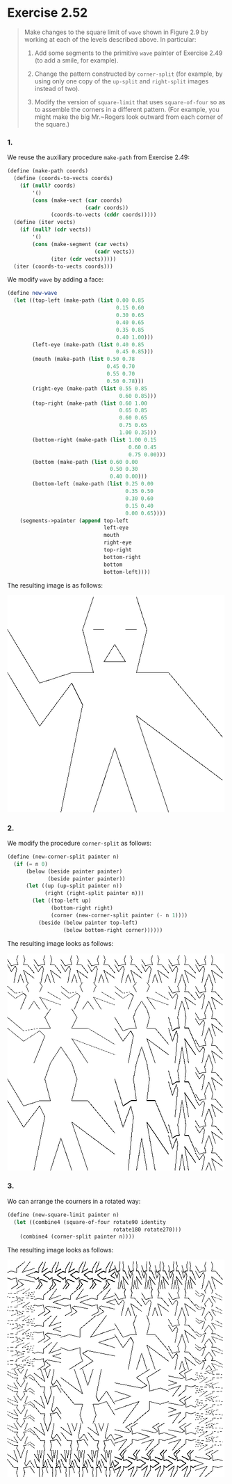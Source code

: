 # Exercise 2.52

> Make changes to the square limit of `wave` shown in Figure 2.9 by working at each of the levels described above.
> In particular:
>
> 1. Add some segments to the primitive `wave` painter of Exercise 2.49 (to add a smile, for example).
>
> 2. Change the pattern constructed by `corner-split` (for example, by using only one copy of the `up-split` and `right-split` images instead of two).
>
> 3. Modify the version of `square-limit` that uses `square-of-four` so as to assemble the corners in a different pattern.
>    (For example, you might make the big Mr.~Rogers look outward from each corner of the square.)



### 1.

We reuse the auxiliary procedure `make-path` from Exercise 2.49:
```scheme
(define (make-path coords)
  (define (coords-to-vects coords)
    (if (null? coords)
        '()
        (cons (make-vect (car coords)
                         (cadr coords))
              (coords-to-vects (cddr coords)))))
  (define (iter vects)
    (if (null? (cdr vects))
        '()
        (cons (make-segment (car vects)
                            (cadr vects))
              (iter (cdr vects)))))
  (iter (coords-to-vects coords)))
```
We modify `wave` by adding a face:
```scheme
(define new-wave
  (let ((top-left (make-path (list 0.00 0.85
                                   0.15 0.60
                                   0.30 0.65
                                   0.40 0.65
                                   0.35 0.85
                                   0.40 1.00)))
        (left-eye (make-path (list 0.40 0.85
                                   0.45 0.85)))
        (mouth (make-path (list 0.50 0.78
                                0.45 0.70
                                0.55 0.70
                                0.50 0.78)))
        (right-eye (make-path (list 0.55 0.85
                                    0.60 0.85)))
        (top-right (make-path (list 0.60 1.00
                                    0.65 0.85
                                    0.60 0.65
                                    0.75 0.65
                                    1.00 0.35)))
        (bottom-right (make-path (list 1.00 0.15
                                       0.60 0.45
                                       0.75 0.00)))
        (bottom (make-path (list 0.60 0.00
                                 0.50 0.30
                                 0.40 0.00)))
        (bottom-left (make-path (list 0.25 0.00
                                      0.35 0.50
                                      0.30 0.60
                                      0.15 0.40
                                      0.00 0.65))))
    (segments->painter (append top-left
                               left-eye
                               mouth
                               right-eye
                               top-right
                               bottom-right
                               bottom
                               bottom-left))))
```
The resulting image is as follows:

![new wave procedure](new-wave.png "new-wave")



### 2.

We modify the procedure `corner-split` as follows:
```scheme
(define (new-corner-split painter n)
  (if (= n 0)
      (below (beside painter painter)
             (beside painter painter))
      (let ((up (up-split painter n))
            (right (right-split painter n)))
        (let ((top-left up)
              (bottom-right right)
              (corner (new-corner-split painter (- n 1))))
          (beside (below painter top-left)
                  (below bottom-right corner))))))
```
The resulting image looks as follows:

![new corner-split procedure](new-corner-split.png "new-corner-split")



### 3.

Wo can arrange the courners in a rotated way:
```scheme
(define (new-square-limit painter n)
  (let ((combine4 (square-of-four rotate90 identity
                                  rotate180 rotate270)))
    (combine4 (corner-split painter n))))
```
The resulting image looks as follows:

![new square-limit procedure](new-square-limit.png "new-square-limit")
